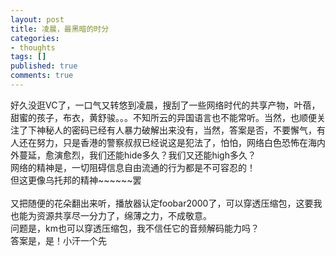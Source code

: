 ```yaml
---
layout: post
title: 凌晨，最黑暗的时分
categories:
- thoughts
tags: []
published: true
comments: true
---
```

<p><p>好久没逛VC了，一口气又转悠到凌晨，搜刮了一些网络时代的共享产物，叶蓓，甜蜜的孩子，布衣，黄舒骏。。。不知所云的异国语言也不能常听。当然，也顺便关注了下神秘人的密码已经有人暴力破解出来没有，当然，答案是否，不要懈气，有人还在努力，只是香港的警察叔叔已经说这是犯法了，怕怕，网络白色恐怖在海内外蔓延，愈演愈烈，我们还能hide多久？我们又还能high多久？<br />网络的精神是，一切阻碍信息自由流通的行为都是不可容忍的！<br />但这更像乌托邦的精神~~~~~~罢<br /><br />又把随便的花朵翻出来听，播放器认定foobar2000了，可以穿透压缩包，这要我也能为资源共享尽一分力了，绵薄之力，不成敬意。<br />问题是，km也可以穿透压缩包，我不信任它的音频解码能力吗？<br />答案是，是！小汗一个先</p></p>

